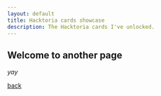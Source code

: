 ```yaml
---
layout: default
title: Hacktoria cards showcase
description: The Hacktoria cards I've unlocked.
---
```


## Welcome to another page

_yay_

[back](./)